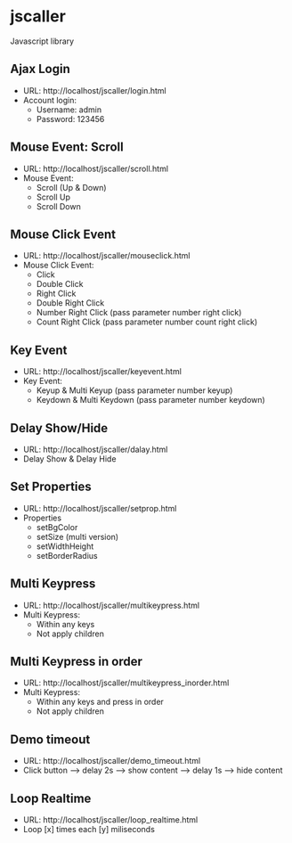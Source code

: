 # jscaller
Javascript library

## Ajax Login

- URL: http://localhost/jscaller/login.html
- Account login:
    + Username: admin
    + Password: 123456


## Mouse Event: Scroll

- URL: http://localhost/jscaller/scroll.html
- Mouse Event:
    + Scroll (Up & Down)
    + Scroll Up
    + Scroll Down


## Mouse Click Event

- URL: http://localhost/jscaller/mouseclick.html
- Mouse Click Event:
    + Click
    + Double Click
    + Right Click
    + Double Right Click
    + Number Right Click (pass parameter number right click)
    + Count Right Click (pass parameter number count right click)


## Key Event

- URL: http://localhost/jscaller/keyevent.html
- Key Event:
    + Keyup & Multi Keyup (pass parameter number keyup)
    + Keydown & Multi Keydown (pass parameter number keydown)


## Delay Show/Hide

- URL: http://localhost/jscaller/dalay.html
- Delay Show & Delay Hide


## Set Properties

- URL: http://localhost/jscaller/setprop.html
- Properties
    + setBgColor
    + setSize (multi version)
    + setWidthHeight
    + setBorderRadius


## Multi Keypress

- URL: http://localhost/jscaller/multikeypress.html
- Multi Keypress:
    + Within any keys
    + Not apply children


## Multi Keypress in order

- URL: http://localhost/jscaller/multikeypress_inorder.html
- Multi Keypress:
    + Within any keys and press in order
    + Not apply children


## Demo timeout

- URL: http://localhost/jscaller/demo_timeout.html
- Click button --> delay 2s --> show content --> delay 1s --> hide content


## Loop Realtime

- URL: http://localhost/jscaller/loop_realtime.html
- Loop [x] times each [y] miliseconds